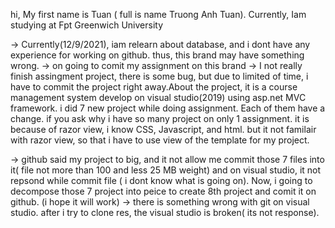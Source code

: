 
<!---
Tuanwot/Tuanwot is a ✨ special ✨ repository because its `README.md` (this file) appears on your GitHub profile.
You can click the Preview link to take a look at your changes.
--->
hi, My first name is Tuan ( full is name Truong Anh Tuan). Currently, Iam studying at Fpt Greenwich University

-> Currently(12/9/2021), iam relearn about database, and i dont have any experience for working on github. thus, this brand may have something wrong.
-> on going to comit my assignment on this brand
-> I not really finish assingment project, there is some bug, but due to limited of time, i have to commit the project right away.About the project, it is a course management system develop on visual studio(2019) using asp.net MVC framework. i did 7 new project while doing assignment. Each of them have a change. if you ask why i have so many project on only 1 assignment. it is because of razor view, i know CSS, Javascript, and html. but it not familair with razor view, so that i have to use view of the template for my project.

-> github said my project to big, and it not allow me commit those 7 files into it( file not more than 100 and less 25 MB weight) and on visual studio, it not repsond while commit file ( i dont know what is going on). Now, i going to decompose those 7 project into peice to create 8th project and comit it on github. (i hope it will work)
-> there is something wrong with git on visual studio. after i try to clone res, the visual studio is broken( its not response).


